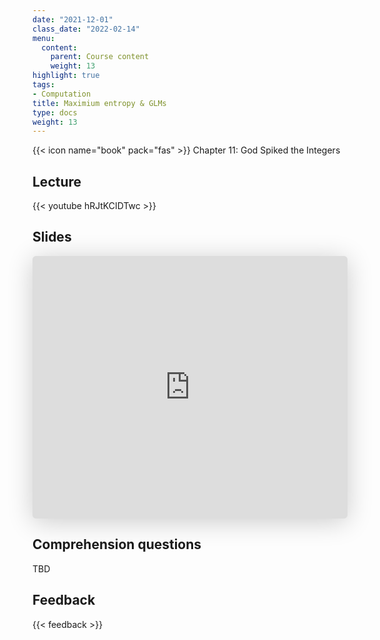```yaml
---
date: "2021-12-01"
class_date: "2022-02-14"
menu:
  content:
    parent: Course content
    weight: 13
highlight: true
tags:
- Computation
title: Maximium entropy & GLMs
type: docs
weight: 13
---
```



{{< icon name="book" pack="fas" >}} Chapter 11: God Spiked the Integers

<!--more-->

## Lecture

{{< youtube hRJtKCIDTwc >}}

## Slides

<iframe class="speakerdeck-iframe" frameborder="0" src="https://speakerdeck.com/player/8204715ef3c445daa83dd2653c4b2559" title="L12 Statistical Rethinking Winter 2019" allowfullscreen="true" mozallowfullscreen="true" webkitallowfullscreen="true" style="border: 0px; background: padding-box padding-box rgba(0, 0, 0, 0.1); margin: 0px; padding: 0px; border-radius: 6px; box-shadow: rgba(0, 0, 0, 0.2) 0px 5px 40px; width: 100%; height: 420px;" data-ratio="1.3333333333333333"></iframe>

## Comprehension questions

TBD

## Feedback

{{< feedback >}}
